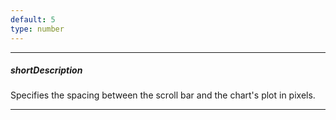 ```yaml
---
default: 5
type: number
---
```

---
##### shortDescription
Specifies the spacing between the scroll bar and the chart's plot in pixels.

---

